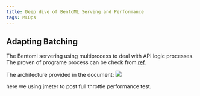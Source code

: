 ```yaml
---
title: Deep dive of BentoML Serving and Performance 
tags: MLOps
---
```


## Adapting Batching

The Bentoml servering using multiprocess to deal with API logic processes. The proven of programe process can be check from [ref]().

The architecture provided in the document:
![](https://i.imgur.com/9vMF3Dn.png)

here we using jmeter to post full throttle performance test.



